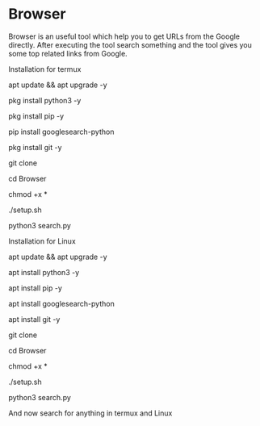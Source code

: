 # Browser
Browser is an useful tool which help you to get URLs from the Google directly. After executing the tool search something and the tool gives you some top related links from Google.


Installation for termux


apt update && apt upgrade -y

pkg install python3 -y

pkg install pip -y

pip install googlesearch-python

pkg install git -y

git clone 

cd Browser

chmod +x *

./setup.sh

python3 search.py


Installation for Linux


apt update && apt upgrade -y

apt install python3 -y

apt install pip -y

apt install googlesearch-python

apt install git -y

git clone 

cd Browser

chmod +x *

./setup.sh

python3 search.py


And now search for anything in termux and Linux

